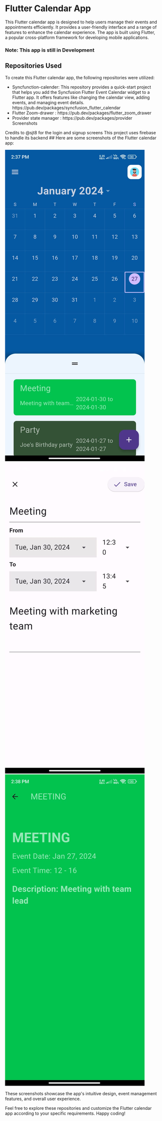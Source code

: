 

# Flutter Calendar App

This Flutter calendar app is designed to help users manage their events and appointments efficiently. It provides a user-friendly interface and a range of features to enhance the calendar experience. The app is built using Flutter, a popular cross-platform framework for developing mobile applications.
### Note: This app is still in Development

## Repositories Used

To create this Flutter calendar app, the following repositories were utilized:

<ul>
  
<li>Syncfunction-calender: This repository provides a quick-start project that helps you add the Syncfusion Flutter Event Calendar widget to a Flutter app. It offers features like changing the calendar view, adding events, and managing event details.
<link>https://pub.dev/packages/syncfusion_flutter_calendar</link></li>

<li>Flutter Zoom-drawer : <link>https://pub.dev/packages/flutter_zoom_drawer</link></li>

<li>Provider state manager : <link>https://pub.dev/packages/provider</link>
Screenshots</li>


</ul>
Credits to @sjt8 for the login and signup screens
This project uses firebase to handle its backend
## Here are some screenshots of the Flutter calendar app:

![App screenshot](/images/mainscreen.jpg "Main Screen")
![App screenshot](/images/Addevent.jpg "AddEvent Screen")
![App screenshot](/images/Viewevent.jpg "Event Details Screen")

These screenshots showcase the app's intuitive design, event management features, and overall user experience.

Feel free to explore these repositories and customize the Flutter calendar app according to your specific requirements. Happy coding!
